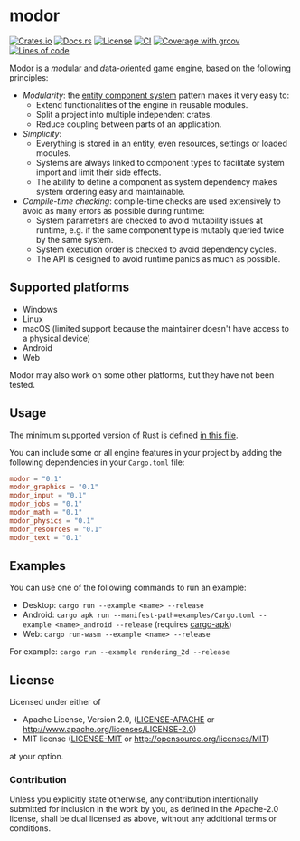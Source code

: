 # modor

[![Crates.io](https://img.shields.io/crates/v/modor.svg)](https://crates.io/crates/modor)
[![Docs.rs](https://img.shields.io/docsrs/modor)](https://docs.rs/crate/modor)
[![License](https://img.shields.io/crates/l/modor)](https://github.com/modor-engine/modor)
[![CI](https://github.com/modor-engine/modor/actions/workflows/ci.yml/badge.svg)](https://github.com/modor-engine/modor/actions/workflows/ci.yml)
[![Coverage with grcov](https://img.shields.io/codecov/c/gh/modor-engine/modor)](https://app.codecov.io/gh/modor-engine/modor)
[![Lines of code](https://tokei.rs/b1/github/modor-engine/modor?category=code)](https://github.com/modor-engine/modor)

Modor is a *mo*dular and *d*ata-*or*iented game engine, based on the following principles:

- *Modularity*: the [entity component system](https://en.wikipedia.org/wiki/Entity_component_system) pattern makes it
  very easy to:
    - Extend functionalities of the engine in reusable modules.
    - Split a project into multiple independent crates.
    - Reduce coupling between parts of an application.
- *Simplicity*:
    - Everything is stored in an entity, even resources, settings or loaded modules.
    - Systems are always linked to component types to facilitate system import and limit their side effects.
    - The ability to define a component as system dependency makes system ordering easy and maintainable.
- *Compile-time checking*: compile-time checks are used extensively to avoid as many errors as possible
  during runtime:
    - System parameters are checked to avoid mutability issues at runtime, e.g. if the same component type is mutably
      queried twice by the same system.
    - System execution order is checked to avoid dependency cycles.
    - The API is designed to avoid runtime panics as much as possible.

## Supported platforms

- Windows
- Linux
- macOS (limited support because the maintainer doesn't have access to a physical device)
- Android
- Web

Modor may also work on some other platforms, but they have not been tested.

## Usage

The minimum supported version of Rust is
defined [in this file](https://github.com/modor-engine/modor/blob/main/Cargo.toml).

You can include some or all engine features in your project by adding the following
dependencies in your `Cargo.toml` file:

```toml
modor = "0.1"
modor_graphics = "0.1"
modor_input = "0.1"
modor_jobs = "0.1"
modor_math = "0.1"
modor_physics = "0.1"
modor_resources = "0.1"
modor_text = "0.1"
```

## Examples

You can use one of the following commands to run an example:

- Desktop: `cargo run --example <name> --release`
- Android: `cargo apk run --manifest-path=examples/Cargo.toml --example <name>_android --release`
  (requires [cargo-apk](https://crates.io/crates/cargo-apk))
- Web: `cargo run-wasm --example <name> --release`

For example: `cargo run --example rendering_2d --release`

## License

Licensed under either of

* Apache License, Version 2.0, ([LICENSE-APACHE](LICENSE-APACHE) or http://www.apache.org/licenses/LICENSE-2.0)
* MIT license ([LICENSE-MIT](LICENSE-MIT) or http://opensource.org/licenses/MIT)

at your option.

### Contribution

Unless you explicitly state otherwise, any contribution intentionally submitted for inclusion in the work by you, as
defined in the Apache-2.0 license, shall be dual licensed as above, without any additional terms or conditions.
